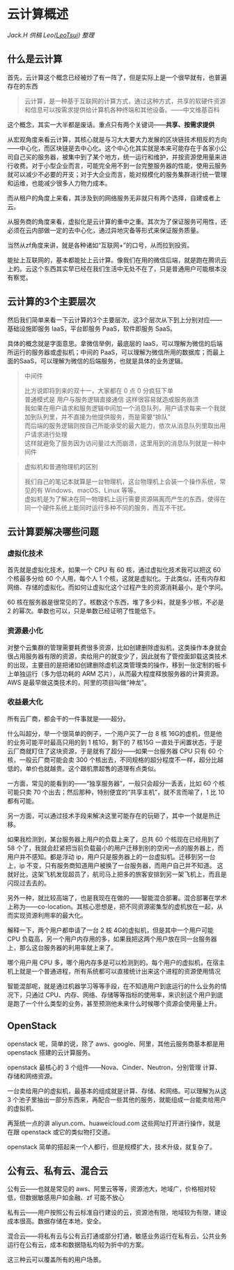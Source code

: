 # 云计算概述

_Jack.H 供稿_
_Leo([LeoTsui](https://www.github.com/LeoTsui)) 整理_

## 什么是云计算

首先，云计算这个概念已经被炒了有一阵了，但是实际上是一个很早就有，也普遍存在的东西

> 云计算，是一种基于互联网的计算方式，通过这种方式，共享的软硬件资源和信息可以按需求提供给计算机各种终端和其他设备。——中文维基百科

这个概念，其实一大半都是废话。重点只有两个关键词——**共享、按需求提供**

从宏观角度来看云计算，其核心就是与习大大要大力发展的区块链技术相反的方向——中心化，而区块链是去中心化。这个中心化其实就是本来可能存在于各家小公司自己买的服务器，被集中到了某个地方，统一运行和维护，并按资源使用量来进行收费。对于小型企业而言，可能完全用不到一台完整服务器的性能，使用云服务就可以减少不必要的开支；对于大企业而言，能对规模化的服务集群进行统一管理和运维，也能减少很多人力物力成本。

而从租户的角度上来看，其涉及到的网络服务无非就只有两个选择，自建或者上云。

从服务商的角度来看，虚拟化是云计算的重中之重。其次为了保证服务可用性，还必须在云内部做一定的去中心化，通过异地灾备等形式来保证服务质量。

当然从zf角度来讲，就是各种诸如“互联网+”的口号，从而拉到投资。

能扯上互联网的，基本都能扯上云计算。像我们在用的微信后端，就是跑在腾讯云上的。云这个东西其实早已经在我们生活中无处不在了，只是普通用户可能根本没有察觉。

## 云计算的3个主要层次

然后我们简单来看一下云计算的3个主要层次，这3个层次从下到上分别对应——基础设施即服务 IaaS，平台即服务 PaaS，软件即服务 SaaS。

具体的概念就是字面意思。拿微信举例，最底层的 IaaS，可以理解为微信的后端所运行的服务器或虚拟机；中间的 PaaS，可以理解为微信所用的数据库；而最上面的SaaS，可以理解为微信的后端服务，也就是具体的业务逻辑。

> 中间件
> 
> 比方说即将到来的双十一，大家都在 0 点 0 分疯狂下单  
> 普通模式是 用户与服务逻辑直接通信 这样很容易就造成服务崩溃  
> 我如果在用户请求和服务逻辑中间加一个消息队列，用户请求每来一个我就加到队列里，并不直接为他提供服务，而是需要“排队”  
> 而后端的服务逻辑则按自己所能承受的最大能力，依次从消息队列里取出用户请求进行处理  
> 这样就避免了服务因为访问量过大而崩溃，这里用到的消息队列就是一种中间件

> 虚拟机和普通物理机的区别
> 
> 我们自己的笔记本就算是一台物理机，这台物理机上会装一个操作系统，常见的有 Windows、macOS、Linux 等等。  
> 虚拟机是为了解决在同一物理机上运行需要资源隔离而产生的东西，使得在同一个硬件系统上能同时运行多种不同的服务，而互不干扰。 

## 云计算要解决哪些问题

### 虚拟化技术

首先就是虚拟化技术，如果一个 CPU 有 60 核，通过虚拟化技术我可以把这 60 个核最多分给 60 个人用，每个人 1 个核，这就是虚拟化。于此类似，还有内存和网络、存储的虚拟化。而如何让虚拟化这个过程产生的资源消耗最小，是个学问。

60 核在服务器是很常见的了。核数这个东西，堆了多少料，就是多少核，不必是 2 的幂次。单数也可以，只是单数已经证明了性能低下。

### 资源最小化

对整个云集群的管理需要耗费很多资源，比如创建删除虚拟机，这类操作本身就会很占用服务器有限的资源，卖给用户的就变少了，因此就有了管控面卸载这类技术的出现，主要目的是把诸如创建删除虚机这类管理类的操作，移到一张定制的板卡上单独运行（多为低功耗的 ARM 芯片），从而最大程度释放服务器的计算资源。AWS 是最早做这类技术的，阿里的项目叫做“神龙”。

### 收益最大化

所有云厂商，都会干的一件事就是——超分。

什么叫超分，举一个很简单的例子，一个用户买了一台 8 核 16G的虚机，但是他的业务可能平时最高只用的到 1 核1G，剩下的 7 核15G 一直处于闲置状态，于是云厂商就盯住了这块资源，于是就有了超分——如果一台服务器 CPU 只有 60 个核，一般云厂商可能会卖 300 个核出去，不同规格的超分程度不一样，超分比越低的，单价也就越贵。这个跟机票超售的道理有点类似。

一方面，常见的能看到的——“独享服务器”，一般只会超分一丢丢，比如 60 个核可能只卖 70 个出去；然后那种，特别便宜的“共享主机”，就不言而喻了，1 比 10 都有可能。

另一方面，可以通过技术手段来解决这里可能存在的玩砸了，其中一个就是热迁移。

如果我检测到，某台服务器上用户的负载上来了，总共 60 个核现在已经用到了 58 个了，我就会赶紧把当前负载最小的用户迁移到别的空闲一点的服务器上，而用户并不感知。都是浮动 ip，用户只是服务器上的一台虚拟机。迁移到另一台上，ip 不变，只有服务商知道用户被换了一台服务器，而用户自己并不知道。
这就好比，这架飞机发现超员了，航司马上把多的旅客安排到另一架飞机上，而且是闪现过去去的。

另外一种，就比较高端了，也是我现在在做的——智能混合部署。混合部署在学术上称为——co-location。其核心思想是，把不同资源密集型的虚机放在一起，从而实现资源利用率的最大化。

解释一下，两个用户都申请了一台 2 核 4G的虚拟机，但是其中一个用户可能 CPU 负载高，另一个用户内存用的多，如果我把这两个用户放在同一台服务器上，那么这台服务器的利用率就上来了。

哪个用户用 CPU 多，哪个用内存多是可以检测到的。每个用户的虚拟机，在宿主机上就是一个普通进程，所有系统都可以直接统计出来这个进程的资源使用情况

智能混部呢，就是通过机器学习等等手段，在不知道用户到底运行的什么业务的情况下，只通过 CPU、内存、网络、存储等等指标的使用率，来识别这个用户到底是跑了一个什么类型的业务，甚至预测他未来什么时候哪个资源会使用量上升。

## OpenStack

openstack 呢，简单的说，除了 aws、google、阿里，其他云服务商基本都是用 openstack 搭建的云计算服务。

openstack 最核心的 3 个组件——Nova、Cinder、Neutron，分别管理 计算、存储和网络资源。

一台卖给用户的虚拟机，最基本的组成就是计算、存储、和网络。可以理解为从这 3 个池子里抽出一部分东西来，再配合一些其他的服务，就能组成一台能卖给用户的虚拟机、

再笼统一点的讲 aliyun.com、huaweicloud.com 这些网址打开进行操作，就是在跟 openstack 或它的类似物打交道。

openstack 简单的搭起来一个人都行，但是规模扩大，技术升级，就复杂了。

## 公有云、私有云、混合云

公有云——也就是常见的 aws、阿里云等等，资源池大，地域广，价格相对较低，但数据敏感用户如金融、zf 可能不放心

私有云——用户按照公有云标准自行建设的云，资源池有限，地域较为有限，建设成本很高。数据存储在本地，安全。

混合云——将私有云与公有云打通或部分打通，敏感业务运行在私有云，公共业务运行在公有云，成本和数据隐私均较为折中的方案。

这三种云可以覆盖所有的用户场景。
